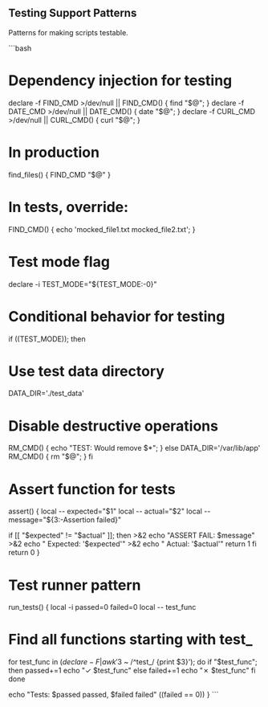 ## Testing Support Patterns

Patterns for making scripts testable.

\`\`\`bash
# Dependency injection for testing
declare -f FIND_CMD >/dev/null || FIND_CMD() { find "$@"; }
declare -f DATE_CMD >/dev/null || DATE_CMD() { date "$@"; }
declare -f CURL_CMD >/dev/null || CURL_CMD() { curl "$@"; }

# In production
find_files() {
  FIND_CMD "$@"
}

# In tests, override:
FIND_CMD() { echo 'mocked_file1.txt mocked_file2.txt'; }

# Test mode flag
declare -i TEST_MODE="${TEST_MODE:-0}"

# Conditional behavior for testing
if ((TEST_MODE)); then
  # Use test data directory
  DATA_DIR='./test_data'
  # Disable destructive operations
  RM_CMD() { echo "TEST: Would remove $*"; }
else
  DATA_DIR='/var/lib/app'
  RM_CMD() { rm "$@"; }
fi

# Assert function for tests
assert() {
  local -- expected="$1"
  local -- actual="$2"
  local -- message="${3:-Assertion failed}"

  if [[ "$expected" != "$actual" ]]; then
    >&2 echo "ASSERT FAIL: $message"
    >&2 echo "  Expected: '$expected'"
    >&2 echo "  Actual:   '$actual'"
    return 1
  fi
  return 0
}

# Test runner pattern
run_tests() {
  local -i passed=0 failed=0
  local -- test_func

  # Find all functions starting with test_
  for test_func in $(declare -F | awk '$3 ~ /^test_/ {print $3}'); do
    if "$test_func"; then
      passed+=1
      echo "✓ $test_func"
    else
      failed+=1
      echo "✗ $test_func"
    fi
  done

  echo "Tests: $passed passed, $failed failed"
  ((failed == 0))
}
\`\`\`
